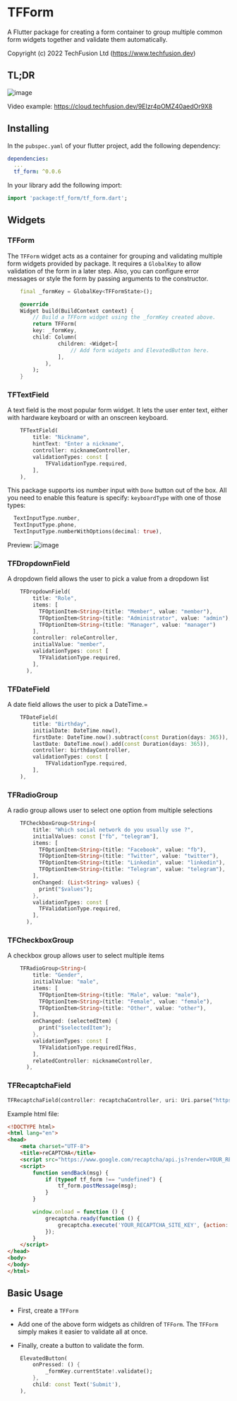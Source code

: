 # TFForm

A Flutter package for creating a form container to group multiple common form widgets together and validate them automatically.

Copyright (c) 2022 TechFusion Ltd (<https://www.techfusion.dev>)

## TL;DR
![image](https://user-images.githubusercontent.com/735555/185453640-49ebf733-a288-4aa0-b9c6-7d574fb964a1.png)

Video example: https://cloud.techfusion.dev/9EIzr4pOMZ40aedOr9X8

## Installing

In the `pubspec.yaml` of your flutter project, add the following dependency:

```yaml
dependencies:
  ...
  tf_form: ^0.0.6
```

In your library add the following import:

```dart
import 'package:tf_form/tf_form.dart';
```

## Widgets

### TFForm

The `TFForm` widget acts as a container for grouping and validating multiple form widgets provided by package. It requires a `GlobalKey` to allow validation of the form in a later step. Also, you can configure error messages or style the form by passing arguments to the constructor.

```dart  
    final _formKey = GlobalKey<TFFormState>();

    @override
    Widget build(BuildContext context) {
        // Build a TFForm widget using the _formKey created above.
        return TFForm(
        key: _formKey,
        child: Column(
                children: <Widget>[
                    // Add form widgets and ElevatedButton here.
                ],
            ),
        );
    }
```  

### TFTextField

 A text field is the most popular form widget. It lets the user enter text, either with hardware keyboard or with an onscreen keyboard.

```dart
    TFTextField(
        title: "Nickname",
        hintText: "Enter a nickname",
        controller: nicknameController,
        validationTypes: const [
            TFValidationType.required,
        ],
    ),
```

This package supports ios number input with `Done` button out of the box. All you need to enable this feature is specify:
`keyboardType` with one of those types:


```dart
  TextInputType.number,
  TextInputType.phone,
  TextInputType.numberWithOptions(decimal: true),
```
Preview: ![image](https://user-images.githubusercontent.com/735555/185785899-e616ed11-677c-4734-9dd6-46eb8f7ef5d4.png)

### TFDropdownField

A dropdown field allows the user to pick a value from a dropdown list

```dart
    TFDropdownField(
        title: "Role",
        items: [
          TFOptionItem<String>(title: "Member", value: "member"),
          TFOptionItem<String>(title: "Administrator", value: "admin"),
          TFOptionItem<String>(title: "Manager", value: "manager")
        ],
        controller: roleController,
        initialValue: "member",
        validationTypes: const [
          TFValidationType.required,
        ],
      ),
```

### TFDateField

A date field allows the user to pick a DateTime.=

```dart
    TFDateField(
        title: "Birthday",
        initialDate: DateTime.now(),
        firstDate: DateTime.now().subtract(const Duration(days: 365)),
        lastDate: DateTime.now().add(const Duration(days: 365)),
        controller: birthdayController,
        validationTypes: const [
            TFValidationType.required,
        ],
    ),
```

### TFRadioGroup

A radio group allows user to select one option from multiple selections

```dart
    TFCheckboxGroup<String>(
        title: "Which social network do you usually use ?",
        initialValues: const ["fb", "telegram"],
        items: [
          TFOptionItem<String>(title: "Facebook", value: "fb"),
          TFOptionItem<String>(title: "Twitter", value: "twitter"),
          TFOptionItem<String>(title: "Linkedin", value: "linkedin"),
          TFOptionItem<String>(title: "Telegram", value: "telegram"),
        ],
        onChanged: (List<String> values) {
          print("$values");
        },
        validationTypes: const [
          TFValidationType.required,
        ],
      ),
```

### TFCheckboxGroup

A checkbox group allows user to select multiple items

```dart
    TFRadioGroup<String>(
        title: "Gender",
        initialValue: "male",
        items: [
          TFOptionItem<String>(title: "Male", value: "male"),
          TFOptionItem<String>(title: "Female", value: "female"),
          TFOptionItem<String>(title: "Other", value: "other"),
        ],
        onChanged: (selectedItem) {
          print("$selectedItem");
        },
        validationTypes: const [
          TFValidationType.requiredIfHas,
        ],
        relatedController: nicknameController,
      ),
```

### TFRecaptchaField

```dart
TFRecaptchaField(controller: recaptchaController, uri: Uri.parse("https://www.anhcode.com/recaptcha.html")),
```

Example html file:
```html
<!DOCTYPE html>
<html lang="en">
<head>
    <meta charset="UTF-8">
    <title>reCAPTCHA</title>
    <script src="https://www.google.com/recaptcha/api.js?render=YOUR_RECAPTCHA_SITE_KEY" async defer></script>
    <script>
        function sendBack(msg) {
            if (typeof tf_form !== "undefined") {
                tf_form.postMessage(msg);
            }
        }

        window.onload = function () {
            grecaptcha.ready(function () {
                grecaptcha.execute('YOUR_RECAPTCHA_SITE_KEY', {action: 'submit'}).then(sendBack);
            });
        }
    </script>
</head>
<body>
</body>
</html>
```

## Basic Usage

- First, create a `TFForm`

- Add one of the above form widgets as children of `TFForm`. The `TFForm` simply makes it easier to validate all at once.

- Finally, create a button to validate the form.

```dart
    ElevatedButton(
        onPressed: () {
            _formKey.currentState!.validate();
        },
        child: const Text('Submit'),
    ),

```